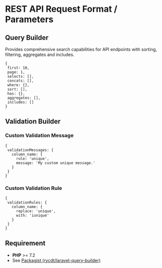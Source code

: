 # REST API Request Format / Parameters

## Query Builder
Provides comprehensive search capabilities for API endpoints with sorting, filtering, aggregates and includes.
```
{
 first: 10,
 page: 1,
 selects: [],
 concats: [],
 where: {},
 sort: [],
 has: {},
 aggregates: [],
 includes: []
}
```

## Validation Builder
### Custom Validation Message
```
{
 validationMessages: {
   column_name: {
     rule: 'unique',
     message: 'My custom unique message.'
   }
 }
}
```
### Custom Validation Rule
```
{
 validationRules: {
   column_name: {
     replace: 'unique',
     with: 'iunique'
   }
 }
}
```

## Requirement
* **PHP** >= 7.2
* See [Packagist (rycdt/laravel-query-builder)](https://packagist.org/packages/rycdt/laravel-query-builder)
